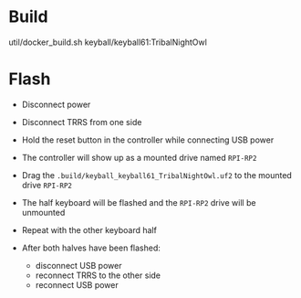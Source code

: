 # Build
util/docker_build.sh keyball/keyball61:TribalNightOwl

# Flash

- Disconnect power
- Disconnect TRRS from one side


- Hold the reset button in the controller while connecting USB power
- The controller will show up as a mounted drive named `RPI-RP2`
- Drag the `.build/keyball_keyball61_TribalNightOwl.uf2` to the mounted drive `RPI-RP2`
- The half keyboard will be flashed and the `RPI-RP2` drive will be unmounted
- Repeat with the other keyboard half

- After both halves have been flashed:
    - disconnect USB power
    - reconnect TRRS to the other side
    - reconnect USB power